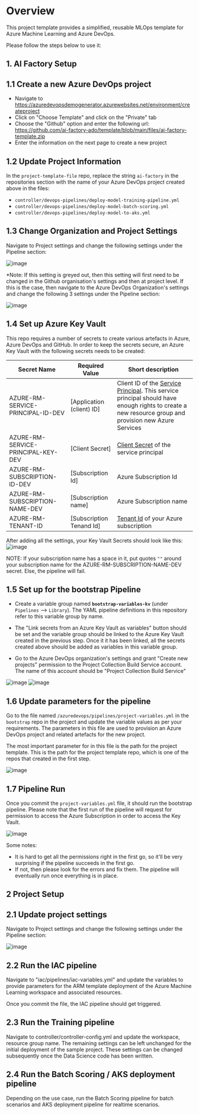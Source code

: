 # Overview
This project template provides a simplified, reusable MLOps template for Azure Machine Learning and Azure DevOps.

Please follow the steps below to use it:

## 1. AI Factory Setup

## 1.1 Create a new Azure DevOps project

* Navigate to https://azuredevopsdemogenerator.azurewebsites.net/environment/createproject
* Click on "Choose Template" and click on the "Private" tab
* Choose the "Github" option and enter the following url: https://github.com/ai-factory-ado/template/blob/main/files/ai-factory-template.zip
* Enter the information on the next page to create a new project

## 1.2 Update Project Information

In the `project-template-file` repo, replace the string `ai-factory` in the repositories section with the name of your Azure DevOps project created above in the files:
* `controller/devops-pipelines/deploy-model-training-pipeline.yml`
* `controller/devops-pipelines/deploy-model-batch-scoring.yml`
* `controller/devops-pipelines/deploy-model-to-aks.yml`

## 1.3 Change Organization and Project Settings

Navigate to Project settings and change the following settings under the Pipeline section:

![image](https://user-images.githubusercontent.com/26466075/143133733-4eb5e7b7-f78d-40b5-9f4e-0dc8f8860562.png)

*Note: If this setting is greyed out, then this setting will first need to be changed in the Github organisation's settings and then at project level. If this is the case, then navigate to the Azure DevOps Organization's settings and change the following 3 settings under the Pipeline section:

![image](https://user-images.githubusercontent.com/26466075/143460635-f1986c97-4c18-4ca3-9d2b-cf014e942676.png)

## 1.4 Set up Azure Key Vault

This repo requires a number of secrets to create various artefacts in Azure, Azure DevOps and GitHub. In order to keep the secrets secure, an Azure Key Vault with the following secrets needs to be created:

| Secret Name            | Required Value           | Short description                                                                                                           |
| ------------------------ | ------------------------- | --------------------------------------------------------------------------------------------------------------------------- |
| AZURE-RM-SERVICE-PRINCIPAL-ID-DEV                 | [Application (client) ID]                 | Client ID of the [Service Principal](https://docs.microsoft.com/en-us/azure/active-directory/develop/quickstart-register-app#register-an-application). This service principal should have enough rights to create a new resource group and provision new Azure Services                           |
| AZURE-RM-SERVICE-PRINCIPAL-KEY-DEV           | [Client Secret]                  | [Client Secret](https://docs.microsoft.com/en-us/azure/active-directory/develop/quickstart-register-app#add-a-client-secret) of the service principal                                                                                                  |
| AZURE-RM-SUBSCRIPTION-ID-DEV           | [Subscription Id]              | Azure Subscription Id                                                                                                     |
| AZURE-RM-SUBSCRIPTION-NAME-DEV  | [Subscription name] | Azure Subscription name |
| AZURE-RM-TENANT-ID | [Subscription Tenand Id]  | [Tenant Id](https://docs.microsoft.com/en-us/azure/active-directory/fundamentals/active-directory-how-to-find-tenant) of your Azure subscription               |

After adding all the settings, your Key Vault Secrets should look like this:
![image](https://user-images.githubusercontent.com/525867/135234077-af139012-55fc-4bc7-83a3-9aff2d727478.png)

NOTE: If your subscription name has a space in it, put quotes `""` around your subscription name for the AZURE-RM-SUBSCRIPTION-NAME-DEV secret. Else, the pipeline will fail.

## 1.5 Set up for the bootstrap Pipeline

* Create a variable group named **`bootstrap-variables-kv`** (under `Pipelines` --> `Library`). The YAML pipeline definitions in this repository refer to this variable group by name.

* The "Link secrets from an Azure Key Vault as variables" button should be set and the variable group should be linked to the Azure Key Vault created in the previous step. Once it it has been linked, all the secrets created above should be added as variables in this variable group.

* Go to the Azure DevOps organization's settings and grant "Create new projects" permission to the Project Collection Build Service account. The name of this account should be "Project Collection Build Service"
 
![image](https://user-images.githubusercontent.com/26466075/143461344-36b80b1f-a4f1-432a-91eb-32a8aa53a358.png)
![image](https://user-images.githubusercontent.com/26466075/143461221-9cef8156-ce28-4eee-b592-6c2cf4083361.png)


## 1.6 Update parameters for the pipeline

Go to the file named `/azuredevops/pipelines/project-variables.yml` in the `bootstrap` repo in the project and update the variable values as per your requirements. The parameters in this file are used to provision an Azure DevOps project and related artefacts for the new project.

The most important parameter for in this file is the path for the project template. This is the path for the project template repo, which is one of the repos that created in the first step. 

![image](https://user-images.githubusercontent.com/26466075/143450936-08db7633-f727-4c39-b78c-34f1481776fd.png)

## 1.7 Pipeline Run

Once you commit the `project-variables.yml` file, it should run the bootstrap pipeline. Please note that the first run of the pipeline will request for permission to access the Azure Subscription in order to access the Key Vault. 


![image](https://user-images.githubusercontent.com/26466075/143451462-acd83e32-378d-4f62-b368-388340a1de36.png)

Some notes:

* It is hard to get all the permissions right in the first go, so it'll be very surprising if the pipeline succeeds in the first go.
* If not, then please look for the errors and fix them. The pipeline will eventually run once everything is in place.

## 2 Project Setup

## 2.1 Update project settings

Navigate to Project settings and change the following settings under the Pipeline section:

![image](https://user-images.githubusercontent.com/26466075/143133733-4eb5e7b7-f78d-40b5-9f4e-0dc8f8860562.png)

## 2.2 Run the IAC pipeline

Navigate to "iac/pipelines/iac-variables.yml" and update the variables to provide parameters for the ARM template deployment of the Azure Machine Learning workspace and associated resources. 

Once you commit the file, the IAC pipeline should get triggered.

## 2.3 Run the Training pipeline

Navigate to controller/controller-config.yml and update the workspace, resource group name. The remaining settings can be left unchanged for the initial deployment of the sample project. These settings can be changed subsequently once the Data Science code has been written. 

## 2.4 Run the Batch Scoring / AKS deployment pipeline

Depending on the use case, run the Batch Scoring pipeline for batch scenarios and AKS deployment pipeline for realtime scenarios. 
